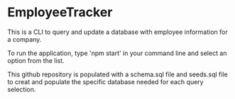 # EmployeeTracker

This is a CLI to query and update a database with employee information for a company.

To run the application, type 'npm start' in your command line and select an option from the list.

This github repository is populated with a schema.sql file and seeds.sql file to creat and populate the specific database needed for each query selection.